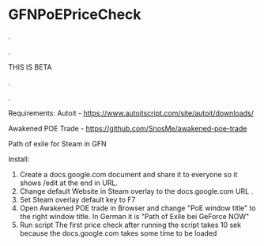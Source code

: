 # GFNPoEPriceCheck
.

.

THIS IS BETA

.

.

Requirements:
Autoit - https://www.autoitscript.com/site/autoit/downloads/

Awakened POE Trade - https://github.com/SnosMe/awakened-poe-trade

Path of exile for Steam in GFN

Install:
1. Create a docs.google.com document and share it to everyone so it shows /edit at the end in URL.
2. Change default Website in Steam overlay to the docs.google.com URL .
3. Set Steam overlay default key to F7
4. Open Awakened POE trade in Browser and change "PoE window title" to the right window title. In German it is "Path of Exile bei GeForce NOW"
5. Run script
   The first price check after running the script takes 10 sek because the docs.google.com takes some time to be loaded 
